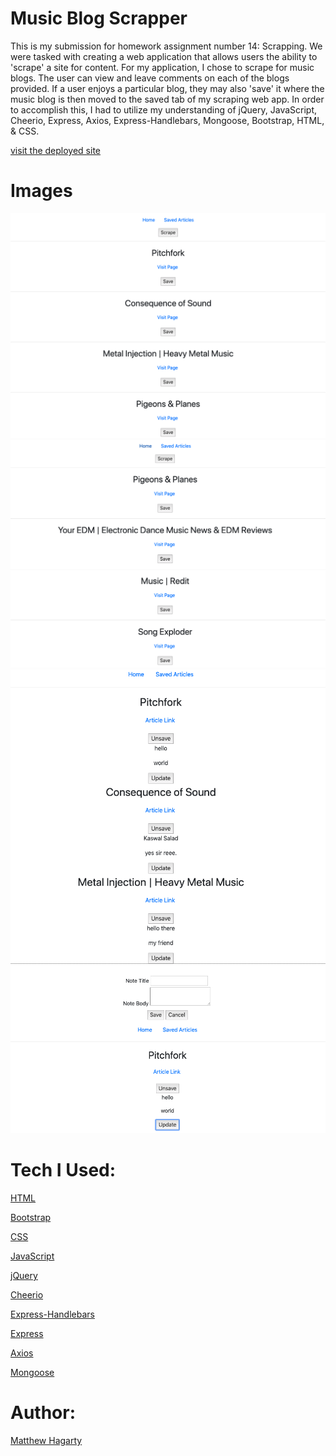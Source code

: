 # Music Blog Scrapper

This is my submission for homework assignment number 14: Scrapping. We were tasked with creating a web application that allows users the ability to 'scrape' a site for content. For my application, I chose to scrape for music blogs. The user can view and leave comments on each of the blogs provided. If a user enjoys a particular blog, they may also 'save' it where the music blog is then moved to the saved tab of my scraping web app. In order to accomplish this, I had to utilize my understanding of jQuery, JavaScript, Cheerio, Express, Axios, Express-Handlebars, Mongoose, Bootstrap, HTML, & CSS.

[visit the deployed site](https://arcane-lake-59733.herokuapp.com/)

# Images

<img src="assets/images/1.png">
<img src="assets/images/2.png">
<img src="assets/images/3.png">
<img src="assets/images/4.png">

# Tech I Used:

[HTML](https://www.w3schools.com/html/)

[Bootstrap](https://getbootstrap.com/docs/4.3/getting-started/introduction/)

[CSS](https://www.w3schools.com/css/)

[JavaScript](https://www.w3schools.com/js/)

[jQuery](https://www.w3schools.com/jquery/)

[Cheerio](https://www.npmjs.com/package/cheerio)

[Express-Handlebars](https://www.npmjs.com/package/express-handlebars)

[Express](https://www.npmjs.com/package/express)

[Axios](https://www.npmjs.com/package/axios)

[Mongoose](https://www.npmjs.com/package/mongoose)


# Author:

[Matthew Hagarty](https://github.com/matthewryanhagarty)
